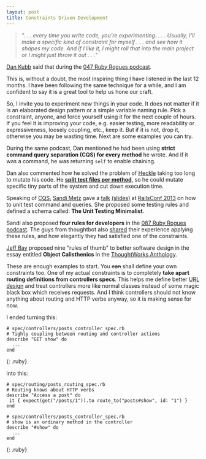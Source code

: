 ```yaml
---
layout: post
title: Constraints Driven Development
---
```


> _". . . every time you write code, you’re experimenting. . . .
> Usually, I’ll make a specific kind of constraint for myself . . . and
> see how it shapes my code. And if I like it, I might roll that into
> the main project or I might just throw it out . . ."_

[Dan Kubb](https://twitter.com/dkubb) said that during the [047 Ruby
Rogues podcast](http://rubyrogues.com/047-rr-coding-disciplines/).

This is, without a doubt, the most inspiring thing I have listened in
the last 12 months. I have been following the same technique for a
while, and I am confident to say it is a great tool to help us hone
our craft.

So, I invite you to experiment new things in your code. It does not
matter if it is an elaborated design pattern or a simple variable
naming rule. Pick a constraint, anyone, and force yourself using it for
the next couple of hours. If you feel it is improving your code, e.g.
easier testing, more readability or expressiveness, loosely coupling,
etc., keep it. But if it is not, drop it, otherwise you may be
wasting time. Next are some examples you can try.

During the same podcast, Dan mentioned he had been using __strict
command query separation (CQS) for every method__ he wrote. And if it
was a command, he was returning `self` to enable chaining.

Dan also commented how he solved the problem of
[Heckle](https://github.com/seattlerb/heckle) taking too long to mutate
his code. He [__split test files per
method__](https://github.com/dkubb/axiom/blob/41991aa4e97baba55dee144ea1aa98ed57d4b2d1/spec/unit/axiom/relation/class_methods/coerce_spec.rb),
so he could mutate specific tiny parts of the system and cut down
execution time.

Speaking of
[CQS](http://en.wikipedia.org/wiki/Command%E2%80%93query_separation),
[Sandi Metz](https://twitter.com/sandimetz) gave a [talk](http://www.justin.tv/confreaks/c/2247122)
[(slides)](https://speakerdeck.com/skmetz/magic-tricks-of-testing-railsconf)
at [RailsConf 2013](http://www.railsconf.com) on how to unit test
command and queries. She proposed some testing rules and defined a
schema called: __The Unit Testing Minimalist__.

Sandi also proposed __four rules for developers__ in the [087 Ruby Rogues
podcast](http://rubyrogues.com/087-rr-book-clubpractical-object-oriented-design-in-ruby-with-sandi-metz/).
The guys from thoughtbot also
[shared](http://robots.thoughtbot.com/post/50655960596/sandi-metz-rules-for-developers)
their experience applying these rules, and how elegantly they had satisfied
one of the constraints.

[Jeff Bay](http://www.xpteam.com) proposed nine "rules of thumb" to
better software design in the essay entitled __Object Calisthenics__ in
the [ThoughtWorks
Anthology](http://pragprog.com/book/twa/thoughtworks-anthology).

These are enough examples to start. You <del>can</del> shall
define your own constraints too. One of my actual constraints is to
completely __take apart routing definitions from controllers specs__.
This helps me define better [URL
design](http://warpspire.com/posts/url-design/) and treat
controllers more like normal classes instead of some magic black box
which receives requests. And I think controllers should not know
anything about routing and HTTP verbs anyway, so it is making sense for
now.

I ended turning this:

~~~
# spec/controllers/posts_controller_spec.rb
# Tighly coupling between routing and controller actions
describe "GET show" do
  ...
end
~~~
{: .ruby}

into this:

~~~
# spec/routing/posts_routing_spec.rb
# Routing knows about HTTP verbs
describe "Access a post" do
 it { expect(get("/posts/1")).to route_to("posts#show", id: "1") }
end

# spec/controllers/posts_controller_spec.rb
# show is an ordinary method in the controller
describe "#show" do
  ...
end
~~~
{: .ruby}

